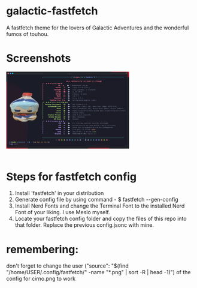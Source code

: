 # galactic-fastfetch
A fastfetch theme for the lovers of Galactic Adventures and the wonderful fumos of touhou.
# Screenshots

<img src="preview/config.png" width="65%" align="center" />
<img src="https://upload.wikimedia.org/wikipedia/commons/2/24/Transparent_Square_Tiles_Texture.png" width="49%" height="16px" align="center" />

# Steps for fastfetch config
1. Install 'fastfetch' in your distribution
2. Generate config file by using command - $ fastfetch --gen-config
3. Install Nerd Fonts and change the Terminal Font to the installed Nerd Font of your liking. I use Meslo myself.
4. Locate your fastfetch config folder and copy the files of this repo into that folder. Replace the previous config.jsonc with mine.

# remembering:
don't forget to change the user ("source": "$(find \"/home/USER/.config/fastfetch/\" -name \"*.png\" | sort -R | head -1)") of the config for cirno.png to work

